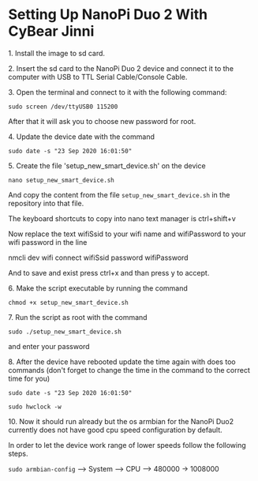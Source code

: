 # Setting Up NanoPi Duo 2 With CyBear Jinni

<p>1. Install the image to sd card.</p>

<p>2. Insert the sd card to the NanoPi Duo 2 device and connect it to the computer with USB to TTL Serial Cable/Console Cable.</p>

<p>3. Open the terminal and connect to it with the following command:</p>

`sudo screen /dev/ttyUSB0 115200`

After that it will ask you to choose new password for root.

<p>4. Update the device date with the command </p>

`sudo date -s "23 Sep 2020 16:01:50"`

<p>5. Create the file 'setup_new_smart_device.sh' on the device

`nano setup_new_smart_device.sh`

And copy the content from the file `setup_new_smart_device.sh` in the repository into that file.

The keyboard shortcuts to copy into nano text manager is ctrl+shift+v

Now replace the text wifiSsid to your wifi name and wifiPassword to your wifi password in the line

nmcli dev wifi connect wifiSsid password wifiPassword

And to save and exist press ctrl+x  and than press y to accept.

<p>6. Make the script executable by running the command </p>

`chmod +x setup_new_smart_device.sh`

<p>7. Run the script as root with the command</p>

`sudo ./setup_new_smart_device.sh`

and enter your password

<p>8. After the device have rebooted update the time again with does too commands (don't forget to change the time in the command to the correct time for you)</p>

`sudo date -s "23 Sep 2020 16:01:50"`

`sudo hwclock -w`

<p>10. Now it should run already but the os armbian for the NanoPi Duo2 currently does not have good cpu speed configuration by default.</p>

In order to let the device work range of lower speeds follow the following steps.    

`sudo armbian-config` --> System --> CPU --> 480000 -> 1008000
